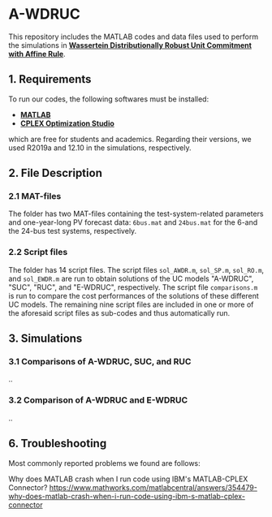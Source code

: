 A-WDRUC
====================================================
This repository includes the MATLAB codes and data files used to perform the simulations in **[Wassertein Distributionally Robust Unit Commitment with Affine Rule][paper_link]**.

## 1. Requirements
To run our codes, the following softwares must be installed:
- **[MATLAB][MATLAB]**
- **[CPLEX Optimization Studio][CPLEX]**

which are free for students and academics. Regarding their versions, we used R2019a and 12.10 in the simulations, respectively. 

## 2. File Description
### 2.1 MAT-files 
The folder has two MAT-files containing the test-system-related parameters and one-year-long PV forecast data:
`6bus.mat` and `24bus.mat` for the 6-and the 24-bus test systems, respectively.
### 2.2 Script files
The folder has 14 script files. The script files `sol_AWDR.m`, `sol_SP.m`, `sol_RO.m`, and `sol_EWDR.m` are run to obtain solutions of the UC models "A-WDRUC", "SUC", "RUC", and "E-WDRUC", respectively. The script file `comparisons.m` is run to compare the cost performances of the solutions of these different UC models. The remaining nine script files are included in one or more of the aforesaid script files as sub-codes and thus automatically run. 

## 3. Simulations
### 3.1 Comparisons of A-WDRUC, SUC, and RUC
..

### 3.2 Comparison of A-WDRUC and E-WDRUC
..


## 6. Troubleshooting

Most commonly reported problems we found are follows:

Why does MATLAB crash when I run code using IBM's MATLAB-CPLEX Connector?
https://www.mathworks.com/matlabcentral/answers/354479-why-does-matlab-crash-when-i-run-code-using-ibm-s-matlab-cplex-connector


[paper_link]: ..
[MATLAB]: https://matlab.mathworks.com
[CPLEX]: https://www.ibm.com/products/ilog-cplex-optimization-studio

